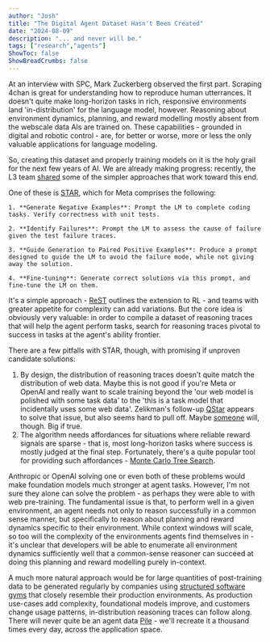 ```yaml
---
author: "Josh"
title: "The Digital Agent Dataset Hasn't Been Created"
date: "2024-08-09"
description: "... and never will be."
tags: ["research","agents"]
ShowToc: false
ShowBreadCrumbs: false
---
```


At an interview with SPC, Mark Zuckerberg observed the first part. Scraping 4chan is great for understanding how to reproduce human utterrances. It doesn't quite make long-horizon tasks in rich, responsive environments land 'in-distribution' for the language model, however. Reasoning about environment dynamics, planning, and reward modelling mostly absent from the webscale data AIs are trained on. These capabilities - grounded in digital and robotic control - are, for better or worse, more or less the only valuable applications for language modeling.

So, creating this dataset and properly training models on it is the holy grail for the next few years of AI. We are already making progress: recently, the L3 team [shared](https://alphaxiv.org/abs/2407.21783v1?qid=66b23977eb65a9ed9bc2018f) some of the simpler approaches that work toward this end. 

One of these is [STAR](https://proceedings.neurips.cc/paper_files/paper/2022/file/639a9a172c044fbb64175b5fad42e9a5-Paper-Conference.pdf), which for Meta comprises the following:
    
    1. **Generate Negative Examples**: Prompt the LM to complete coding tasks. Verify correctness with unit tests.

    2. **Identify Failures**: Prompt the LM to assess the cause of failure given the test failure traces.

    3. **Guide Generation to Paired Positive Examples**: Produce a prompt designed to guide the LM to avoid the failure mode, while not giving away the solution.

    4. **Fine-tuning**: Generate correct solutions via this prompt, and fine-tune the LM on them.

It's a simple approach - [ReST](https://arxiv.org/pdf/2308.08998) outlines the extension to RL - and teams with greater appetite for complexity can add variations. But the core idea is obviously very valuable: in order to compile a dataset of reasoning traces that will help the agent perform tasks, search for reasoning traces pivotal to success in tasks at the agent's ability frontier. 

There are a few pitfalls with STAR, though, with promising if unproven candidate solutions:
1. By design, the distribution of reasoning traces doesn't quite match the distribution of web data. Maybe this is not good if you're Meta or OpenAI and really want to scale training beyond the 'our web model is polished with some task data' to the 'this is a task model that incidentally uses some web data'. Zelikman's follow-up [QStar](https://x.com/casper_hansen_/status/1821521870232986049) appears to solve that issue, but also seems hard to pull off. Maybe [someone](https://x.com/casper_hansen_/status/1821521870232986049) will, though. Big if true.
2. The algorithm needs affordances for situations where reliable reward signals are sparse - that is, most long-horizon tasks where success is mostly judged at the final step. Fortunately, there's a quite popular tool for providing such affordances - [Monte Carlo Tree Search](https://arxiv.org/html/2405.00451v2#bib.bib29).

Anthropic or OpenAI solving one or even both of these problems would make foundation models much stronger at agent tasks. However, I'm not sure they alone can solve the problem - as perhaps they were able to with web pre-training. The fundamental issue is that, to perform well in a given environment, an agent needs not only to reason successfully in a common sense manner, but specifically to reason about planning and reward dynamics specific to their environment. While context windows will scale, so too will the complexity of the environments agents find themselves in - it's unclear that developers will be able to enumerate all environment dynamics sufficiently well that a common-sense reasoner can succeed at doing this planning and reward modelling purely in-context.

A much more natural approach would be for large quantities of post-training data to be generated regularly by companies using [structured software](https://arxiv.org/abs/2405.15793) [gyms](https://openai.com/index/openai-gym-beta/) that closely resemble their production environments. As production use-cases add complexity, foundational models improve, and customers change usage patterns, in-distribution reasoning traces can follow along. There will never quite be an agent data [Pile](https://pile.eleuther.ai) - we'll recreate it a thousand times every day, across the application space.